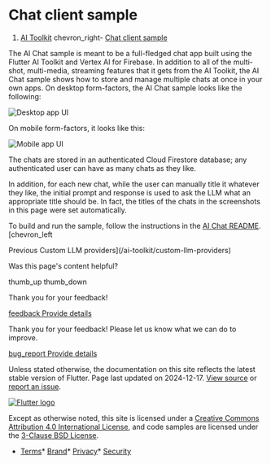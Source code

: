 Chat client sample
==================

1. [AI Toolkit](/ai-toolkit) chevron\_right- [Chat client sample](/ai-toolkit/chat-client-sample)

The AI Chat sample is meant to be a full-fledged chat app built using the Flutter AI Toolkit and Vertex AI for Firebase. In addition to all of the multi-shot, multi-media, streaming features that it gets from the AI Toolkit, the AI Chat sample shows how to store and manage multiple chats at once in your own apps. On desktop form-factors, the AI Chat sample looks like the following:

![Desktop app UI](/assets/images/docs/ai-toolkit/desktop-pluto-convo.png)

On mobile form-factors, it looks like this:

![Mobile app UI](/assets/images/docs/ai-toolkit/mobile-pluto-convo.png)

The chats are stored in an authenticated Cloud Firestore database; any authenticated user can have as many chats as they like.

In addition, for each new chat, while the user can manually title it whatever they like, the initial prompt and response is used to ask the LLM what an appropriate title should be. In fact, the titles of the chats in the screenshots in this page were set automatically.

To build and run the sample, follow the instructions in the [AI Chat README](https://github.com/csells/flutter_ai_chat). [chevron\_left

Previous Custom LLM providers](/ai-toolkit/custom-llm-providers)

Was this page's content helpful?

thumb\_up thumb\_down

Thank you for your feedback!

 [feedback Provide details](https://github.com/flutter/website/issues/new?template=1_page_issue.yml&&page-url=https://docs.flutter.dev/ai-toolkit/chat-client-sample/&page-source=https://github.com/flutter/website/tree/main/src/content/ai-toolkit/chat-client-sample.md)

Thank you for your feedback! Please let us know what we can do to improve.

 [bug\_report Provide details](https://github.com/flutter/website/issues/new?template=1_page_issue.yml&&page-url=https://docs.flutter.dev/ai-toolkit/chat-client-sample/&page-source=https://github.com/flutter/website/tree/main/src/content/ai-toolkit/chat-client-sample.md)

Unless stated otherwise, the documentation on this site reflects the latest stable version of Flutter. Page last updated on 2024-12-17. [View source](https://github.com/flutter/website/tree/main/src/content/ai-toolkit/chat-client-sample.md) or [report an issue](https://github.com/flutter/website/issues/new?template=1_page_issue.yml&&page-url=https://docs.flutter.dev/ai-toolkit/chat-client-sample/&page-source=https://github.com/flutter/website/tree/main/src/content/ai-toolkit/chat-client-sample.md "Report an issue with this page").

[![Flutter logo](/assets/images/branding/flutter/logo+text/horizontal/white.svg)](https://flutter.dev)

Except as otherwise noted, this site is licensed under a [Creative Commons Attribution 4.0 International License](https://creativecommons.org/licenses/by/4.0/), and code samples are licensed under the [3-Clause BSD License](https://opensource.org/licenses/BSD-3-Clause).

* [Terms](/tos "Terms of use")* [Brand](/brand "Brand usage guidelines")* [Privacy](https://policies.google.com/privacy "Privacy policy")* [Security](/security "Security philosophy and practices")

   